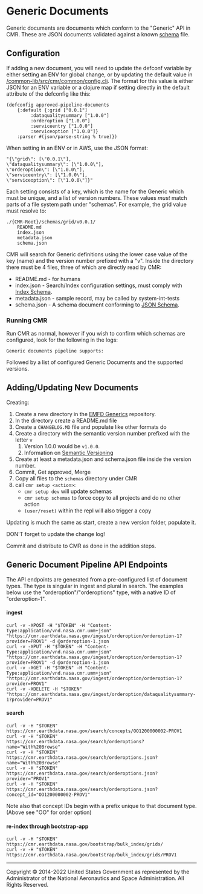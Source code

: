 # Generic Documents

Generic documents are documents which conform to the "Generic" API in CMR. These are JSON documents validated against a known [schema][schema] file.


## Configuration

If adding a new document, you will need to update the defconf variable by either setting an ENV for global change, or by updating the default value in [/common-lib/src/cmr/common/config.clj](/common-lib/src/cmr/common/config.clj). The format for this value is either JSON for an ENV variable or a clojure map if setting directly in the default attribute of the defconfig like this:

	(defconfig approved-pipeline-documents
  		{:default {:grid ["0.0.1"]
             :dataqualitysummary ["1.0.0"]
             :orderoption ["1.0.0"]
             :serviceentry ["1.0.0"]
             :serviceoption ["1.0.0"]}
   		:parser #(json/parse-string % true)})

When setting in an ENV or in AWS, use the JSON format:

	"{\"grid\": [\"0.0.1\"],
    \"dataqualitysummary\": [\"1.0.0\"],
    \"orderoption\": [\"1.0.0\"],
    \"serviceentry\": [\"1.0.0\"],
    \"serviceoption\": [\"1.0.0\"]}"

Each setting consists of a key, which is the name for the Generic which must be unique, and a list of version numbers. These values *must* match parts of a file system path under "schemas". For example, the grid value must resolve to:

	./{CMR-Root}/schemas/grid/v0.0.1/
		README.md
		index.json
		metadata.json
		schema.json

CMR will search for Generic definitions using the lower case value of the key (name) and the version number prefixed with a "v". Inside the directory there must be 4 files, three of which are directly read by CMR:

* README.md - for humans
* index.json - Search/Index configuration settings, must comply with [Index Schema][schema-index].
* metadata.json - sample record, may be called by system-int-tests
* schema.json - A schema document conforming to [JSON Schema][schema].

### Running CMR

Run CMR as normal, however if you wish to confirm which schemas are configured, look for the following in the logs:

	Generic documents pipeline supports:

Followed by a list of configured Generic Documents and the supported versions.

## Adding/Updating New Documents

Creating:

1. Create a new directory in the [EMFD Generics][schema-other] repository.
2. In the directory create a README.md file
3. Create a `CHANGELOG.MD` file and populate like other formats do
4. Create a directory with the semantic version number prefixed with the letter `v`
	1. Version 1.0.0 would be `v1.0.0`.
	2. Information on [Semantic Versioning][semver]
5. Create at least a metadata.json and schema.json file inside the version number.
6. Commit, Get approved, Merge
7. Copy all files to the `schemas` directory under CMR
8. call `cmr setup <action>`:
	* `cmr setup dev` will update schemas
	* `cmr setup schemas` to force copy to all projects and do no other action
	* `(user/reset)` within the repl will also trigger a copy

Updating is much the same as start, create a new version folder, populate it.

DON'T forget to update the change log!

Commit and distribute to CMR as done in the addition steps.

## Generic Document Pipeline API Endpoints

The API endpoints are generated from a pre-configured list of document types. The type is singular in
ingest and plural in search. The examples below use the "orderoption"/"orderoptions" type, with a
native ID of "orderoption-1".

#### ingest
	curl -v -XPOST -H "$TOKEN" -H "Content-Type:application/vnd.nasa.cmr.umm+json" "https://cmr.earthdata.nasa.gov/ingest/orderoption/orderoption-1?provider=PROV1" -d @orderoption-1.json
	curl -v -XPUT -H "$TOKEN" -H "Content-Type:application/vnd.nasa.cmr.umm+json" "https://cmr.earthdata.nasa.gov/ingest/orderoption/orderoption-1?provider=PROV1" -d @orderoption-1.json
	curl -v -XGET -H "$TOKEN" -H "Content-Type:application/vnd.nasa.cmr.umm+json" "https://cmr.earthdata.nasa.gov/ingest/orderoption/orderoption-1?provider=PROV1"
	curl -v -XDELETE -H "$TOKEN" "https://cmr.earthdata.nasa.gov/ingest/orderoption/dataqualitysummary-1?provider=PROV1"

#### search
	curl -v -H "$TOKEN" https://cmr.earthdata.nasa.gov/search/concepts/OO1200000002-PROV1
	curl -v -H "$TOKEN" https://cmr.earthdata.nasa.gov/search/orderoptions?name="With%20Browse"
	curl -v -H "$TOKEN" https://cmr.earthdata.nasa.gov/search/orderoptions.json?name="With%20Browse"
	curl -v -H "$TOKEN" https://cmr.earthdata.nasa.gov/search/orderoptions.json?provider="PROV1"
	curl -v -H "$TOKEN" https://cmr.earthdata.nasa.gov/search/orderoptions.json?concept_id="OO1200000002-PROV1"

Note also that concept IDs begin with a prefix unique to that document type. (Above see "OO" for order
option)

#### re-index through bootstrap-app
	curl -v -H "$TOKEN" https://cmr.earthdata.nasa.gov/bootstrap/bulk_index/grids/
	curl -v -H "$TOKEN" https://cmr.earthdata.nasa.gov/bootstrap/bulk_index/grids/PROV1

----

Copyright © 2014-2022 United States Government as represented by the Administrator of the National Aeronautics and Space Administration. All Rights Reserved.


[schema]: https://json-schema.org "JSON Schema definition"
[schema-other]: https://git.earthdata.nasa.gov/scm/emfd/otherschemas.git "Generic Schema Repository"
[schema-index]: https://git.earthdata.nasa.gov/projects/EMFD/repos/otherschemas/browse/Index "Index configuration definition"
[semver]: https://semver.org "Information on semantic versioning"
